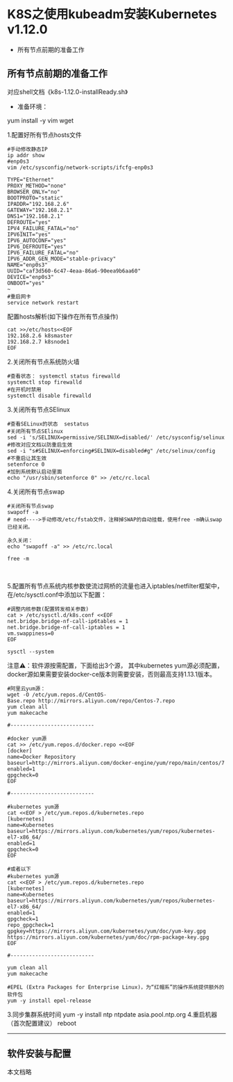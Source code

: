 # K8S之使用kubeadm安装Kubernetes v1.12.0

- 所有节点前期的准备工作

## 所有节点前期的准备工作
对应shell文档《k8s-1.12.0-installReady.sh》

- 准备环境：

yum install -y vim wget

1.配置好所有节点hosts文件

```
#手动修改静态IP
ip addr show
#enp0s3
vim /etc/sysconfig/network-scripts/ifcfg-enp0s3

TYPE="Ethernet"
PROXY_METHOD="none"
BROWSER_ONLY="no"
BOOTPROTO="static"
IPADDR="192.168.2.6"
GATEWAY="192.168.2.1"
DNS1="192.168.2.1"
DEFROUTE="yes"
IPV4_FAILURE_FATAL="no"
IPV6INIT="yes"
IPV6_AUTOCONF="yes"
IPV6_DEFROUTE="yes"
IPV6_FAILURE_FATAL="no"
IPV6_ADDR_GEN_MODE="stable-privacy"
NAME="enp0s3"
UUID="caf3d560-6c47-4eaa-86a6-90eea9b6aa60"
DEVICE="enp0s3"
ONBOOT="yes"
~            
#重启网卡
service network restart
```

配置hosts解析(如下操作在所有节点操作)
```
cat >>/etc/hosts<<EOF
192.168.2.6 k8smaster
192.168.2.7 k8snode1
EOF
```




2.关闭所有节点系统防火墙
```
#查看状态： systemctl status firewalld
systemctl stop firewalld
#在开机时禁用
systemctl disable firewalld
```


3.关闭所有节点SElinux
```
#查看SELinux的状态  sestatus
#关闭所有节点SElinux
sed -i 's/SELINUX=permissive/SELINUX=disabled/' /etc/sysconfig/selinux
#修改对应文档以防重启生效
sed -i "s#SELINUX=enforcing#SELINUX=disabled#g" /etc/selinux/config
#不重启让其生效
setenforce 0
#加到系统默认启动里面
echo "/usr/sbin/setenforce 0" >> /etc/rc.local
```


4.关闭所有节点swap
```
#关闭所有节点swap
swapoff -a
# need---->手动修改/etc/fstab文件，注释掉SWAP的自动挂载，使用free -m确认swap已经关闭。

永久关闭：
echo "swapoff -a" >> /etc/rc.local

free -m
```
 


5.配置所有节点系统内核参数使流过网桥的流量也进入iptables/netfilter框架中，在/etc/sysctl.conf中添加以下配置：

```
#调整内核参数(配置转发相关参数)
cat > /etc/sysctl.d/k8s.conf <<EOF
net.bridge.bridge-nf-call-ip6tables = 1
net.bridge.bridge-nf-call-iptables = 1
vm.swappiness=0
EOF

sysctl --system
```



注意⚠️：软件源按需配置，下面给出3个源，
其中kubernetes yum源必须配置，
docker源如果需要安装docker-ce版本则需要安装，否则最高支持1.13.1版本。
```
#阿里云yum源：    
wget -O /etc/yum.repos.d/CentOS-Base.repo http://mirrors.aliyun.com/repo/Centos-7.repo    
yum clean all    
yum makecache

#---------------------------

#docker yum源    
cat >> /etc/yum.repos.d/docker.repo <<EOF
[docker]
name=Docker Repository
baseurl=http://mirrors.aliyun.com/docker-engine/yum/repo/main/centos/7
enabled=1
gpgcheck=0
EOF

#---------------------------

#kubernetes yum源
cat <<EOF > /etc/yum.repos.d/kubernetes.repo
[kubernetes]
name=Kubernetes
baseurl=https://mirrors.aliyun.com/kubernetes/yum/repos/kubernetes-el7-x86_64/
enabled=1
gpgcheck=0
EOF

#或者以下
#kubernetes yum源
cat <<EOF > /etc/yum.repos.d/kubernetes.repo
[kubernetes]
name=Kubernetes
baseurl=https://mirrors.aliyun.com/kubernetes/yum/repos/kubernetes-el7-x86_64/
enabled=1
gpgcheck=1
repo_gpgcheck=1
gpgkey=https://mirrors.aliyun.com/kubernetes/yum/doc/yum-key.gpg https://mirrors.aliyun.com/kubernetes/yum/doc/rpm-package-key.gpg
EOF

#---------------------------

yum clean all
yum makecache

#EPEL (Extra Packages for Enterprise Linux)，为“红帽系”的操作系统提供额外的软件包
yum -y install epel-release

```

3.同步集群系统时间
    yum -y install ntp
    ntpdate asia.pool.ntp.org
4.重启机器（首次配置建议）
    reboot

---

## 软件安装与配置
本文档略